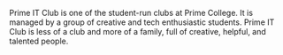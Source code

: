 Prime IT Club is one of the student-run clubs at Prime College. It is managed by a group of creative and tech enthusiastic students.
Prime IT Club is less of a club and more of a family, full of creative, helpful, and talented people.
